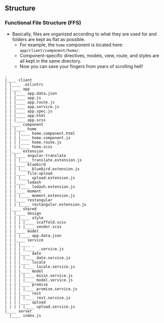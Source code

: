 ## Structure

### Functional File Structure (FFS)
- Basically, files are organized according to what they are used for and folders are kept as flat as possible.
	- For example, the `home` component is located here: `app/client/component/home/`.
	- Component-specific directives, models, view, route, and styles are all kept in the same directory.
	- Now you can save your fingers from years of scrolling hell!

```
.
|____ client
| |____ .eslintrc
| |____ app
| | |____ app.data.json
| | |____ app.js
| | |____ app.route.js
| | |____ app.service.js
| | |____ app.spec.js
| | |____ app.html
| | |____ app.scss
| |____ component
| | |____ home
| | | |____ home.component.html
| | | |____ home.component.js
| | | |____ home.route.js
| | | |____ home.scss
| |____ extension
| | |____ angular-translate
| | | |____ translate.extension.js
| | |____ bluebird
| | | |____ bluebird.extension.js
| | |____ file-upload
| | | |____ upload.extension.js
| | |____ lodash
| | | |____ lodash.extension.js
| | |____ moment
| | | |____ moment.extension.js
| | |____ restangular
| | | |____ restangular.extension.js
| |____ shared
| | |____ design
| | | |____ style
| | | | |____ scaffold.scss
| | | | |____ vendor.scss
| | |____ model
| | | |____ app.data.json
| | |____ service
| | | |____ _
| | | | |____ _.service.js
| | | |____ date
| | | | |____ date.service.js
| | | |____ locale
| | | | |____ locale.service.js
| | | |____ model
| | | | |____ mixin.service.js
| | | | |____ model.service.js
| | | |____ promise
| | | | |____ promise.service.js
| | | |____ rest
| | | | |____ rest.service.js
| | | |____ upload
| | | | |____ upload.service.js
|____ server
  |____ index.js

```
